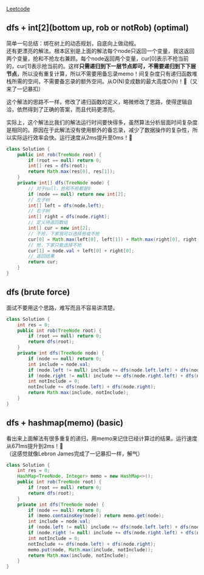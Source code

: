 [Leetcode](https://leetcode.com/problems/house-robber-iii/)

## dfs + int[2](bottom up, rob or notRob) (optimal)
简单一句总结：绑在树上的动态规划，自底向上做动规。\
还有更漂亮的解法。根本区别是上面的解法每个node只返回一个变量，我这返回两个变量，抢和不抢左右兼顾。每个node返回两个变量，cur[0]表示不抢当前的，cur[1]表示抢当前的。这样**只需递归到下一层节点即可，不需要递归到下下层节点**，所以没有重复计算，所以不需要用备忘录memo！间复杂度只有递归函数堆栈所需的空间，不需要备忘录的额外空间。从O(N)变成数的最大高度O(h)！:triumph:（又来了一记暴扣）

这个解法的思路不一样，修改了递归函数的定义，略微修改了思路，使得逻辑自洽，依然得到了正确的答案，而且代码更漂亮。

实际上，这个解法比我们的解法运行时间要快得多，虽然算法分析层面时间复杂度是相同的。原因在于此解法没有使用额外的备忘录，减少了数据操作的复杂性，所以实际运行效率会快。运行速度从2ms提升至0ms！:triumph:

```java
class Solution {
    public int rob(TreeNode root) {
        if (root == null) return 0;
        int[] res = dfs(root);
        return Math.max(res[0], res[1]);
    }
    private int[] dfs(TreeNode node) {
        // 对于null，抢和不抢都是0
        if (node == null) return new int[2];
        // 左子树
        int[] left = dfs(node.left);
        // 右子树
        int[] right = dfs(node.right);
        // 定义待返回数组
        int[] cur = new int[2];
        // 不抢，下家我可以选择抢或不抢
        cur[0] = Math.max(left[0], left[1]) + Math.max(right[0], right[1]);
        // 抢，下家只能选择不抢
        cur[1] = node.val + left[0] + right[0];
        // 返回结果
        return cur;
    }
}
```

## dfs (brute force)
面试不要用这个思路，难写而且不容易讲清楚。
```java
class Solution {
    int res = 0;
    public int rob(TreeNode root) {
        if (root == null) return 0;
        return dfs(root);
    }
    private int dfs(TreeNode node) {
        if (node == null) return 0;
        int include = node.val;
        if (node.left != null) include += dfs(node.left.left) + dfs(node.left.right);
        if (node.right != null) include += dfs(node.right.left) + dfs(node.right.right);
        int notInclude = 0;
        notInclude += dfs(node.left) + dfs(node.right);
        return Math.max(include, notInclude);
    }
}
```
## dfs + hashmap(memo) (basic)
看出来上面解法有很多重复的递归，用memo来记住已经计算过的结果。运行速度从671ms提升到2ms！:triumph:（这感觉就像Lebron James完成了一记暴扣一样，解气）
```java
class Solution {
    int res = 0;
    HashMap<TreeNode, Integer> memo = new HashMap<>();
    public int rob(TreeNode root) {
        if (root == null) return 0;
        return dfs(root);
    }
    private int dfs(TreeNode node) {
        if (node == null) return 0;
        if (memo.containsKey(node)) return memo.get(node);
        int include = node.val;
        if (node.left != null) include += dfs(node.left.left) + dfs(node.left.right);
        if (node.right != null) include += dfs(node.right.left) + dfs(node.right.right);
        int notInclude = 0;
        notInclude += dfs(node.left) + dfs(node.right);
        memo.put(node, Math.max(include, notInclude));
        return Math.max(include, notInclude);
    }
}
```
